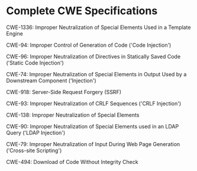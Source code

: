 

# Complete CWE Specifications

CWE-1336: Improper Neutralization of Special Elements Used in a Template Engine

CWE-94: Improper Control of Generation of Code ('Code Injection')

CWE-96: Improper Neutralization of Directives in Statically Saved Code ('Static Code Injection')

CWE-74: Improper Neutralization of Special Elements in Output Used by a Downstream Component ('Injection')

CWE-918: Server-Side Request Forgery (SSRF)

CWE-93: Improper Neutralization of CRLF Sequences ('CRLF Injection')

CWE-138: Improper Neutralization of Special Elements

CWE-90: Improper Neutralization of Special Elements used in an LDAP Query ('LDAP Injection')

CWE-79: Improper Neutralization of Input During Web Page Generation ('Cross-site Scripting')

CWE-494: Download of Code Without Integrity Check